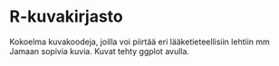 # R-kuvakirjasto
Kokoelma kuvakoodeja, joilla voi piirtää eri lääketieteellisiin lehtiin mm Jamaan sopivia kuvia. Kuvat tehty ggplot avulla.

